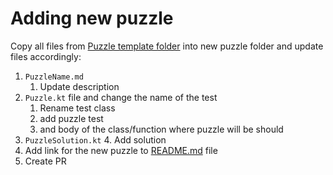 # Adding new puzzle

Copy all files from [Puzzle template folder](../template/puzzlename) into new puzzle folder and update files accordingly:

1. `PuzzleName.md`
   1. Update description
2. `Puzzle.kt` file and change the name of the test
   1. Rename test class
   2. add puzzle test
   3. and body of the class/function where puzzle will be should
3. `PuzzleSolution.kt`
   4. Add solution
4. Add link for the new puzzle to [README.md](../../README.md) file
5. Create PR
